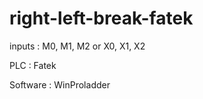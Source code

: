 # right-left-break-fatek

inputs   : M0, M1, M2 or X0, X1, X2

PLC      : Fatek

Software : WinProladder



